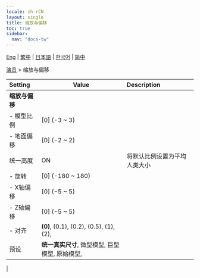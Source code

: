 ```yaml
---
locale: zh-rCN
layout: single
title: 缩放与偏移
toc: true
sidebar:
  nav: "docs-tw"
---
```

[Eng](/dancexr/menu/2025.4/actor/scale_&_offset) | [繁中](/tw/dancexr/menu/2025.4/actor/scale_&_offset) | [日本語](/jp/dancexr/menu/2025.4/actor/scale_&_offset) | [한국어](/kr/dancexr/menu/2025.4/actor/scale_&_offset) | [简中](/zh/dancexr/menu/2025.4/actor/scale_&_offset)

[演员](../menu#演员) > 缩放与偏移



| Setting | Value | Description |
| :--- | --- | :--- |
|**缩放与偏移** | | 
|- 模型比例 | [0] (-3 ~ 3) | 
|- 地面偏移 | [0] (-2 ~ 2) | 
| 统一高度 | ON | 将默认比例设置为平均人类大小
|- 旋转 | [0] (-180 ~ 180) | 
|- X轴偏移 | [0] (-5 ~ 5) | 
|- Z轴偏移 | [0] (-5 ~ 5) | 
|- 对齐 | **(0)**, (0.1), (0.2), (0.5), (1), (2),  | 
| 预设 | **统一真实尺寸**, 微型模型, 巨型模型, 原始模型,  |  |
|
